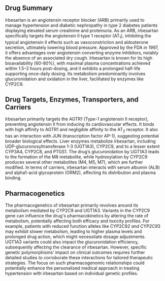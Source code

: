## Drug Summary
Irbesartan is an angiotensin receptor blocker (ARB) primarily used to manage hypertension and diabetic nephropathy in type 2 diabetes patients displaying elevated serum creatinine and proteinuria. As an ARB, irbesartan specifically targets the angiotensin II type 1 receptor (AT<sub>1</sub>), inhibiting the typical angiotensin II effects such as vasoconstriction and aldosterone secretion, ultimately lowering blood pressure. Approved by the FDA in 1997, it offers advantages over angiotensin converting enzyme inhibitors, notably the absence of an associated dry cough. Irbesartan is known for its high bioavailability (60-80%), with maximal plasma concentrations achieved within 1.5–2 hours post-dosing, and it exhibits a prolonged half-life supporting once-daily dosing. Its metabolism predominantly involves glucuronidation and oxidation in the liver, facilitated by enzymes like CYP2C9.

## Drug Targets, Enzymes, Transporters, and Carriers
Irbesartan primarily targets the AGTR1 (Type-1 angiotensin II receptor), preventing angiotensin II from inducing its cardiovascular effects. It binds with high affinity to AGTR1 and negligible affinity to the AT<sub>2</sub> receptor. It also has an interaction with JUN (transcription factor AP-1), suggesting potential broader biological effects. Liver enzymes metabolize irbesartan, including UDP-glucuronosyltransferase 1-3 (UGT1A3), CYP2C9, and to a lesser extent CYP3A4, CYP2C8, and PTGS1. The drug’s glucuronidation by UGT1A3 leads to the formation of the M8 metabolite, while hydroxylation by CYP2C9 produces several other metabolites (M4, M5, M7), which are further modified. In terms of carriers, irbesartan interacts with serum albumin (ALB) and alpha1-acid glycoprotein (ORM2), affecting its distribution and plasma binding.

## Pharmacogenetics
The pharmacogenetics of irbesartan primarily revolves around its metabolism mediated by CYP2C9 and UGT1A3. Variants in the CYP2C9 gene can influence the drug's pharmacokinetics by altering the rate of metabolism, potentially affecting both efficacy and toxicity profiles. For example, patients with reduced function alleles like CYP2C9*2 and CYP2C9*3 may exhibit slower metabolism, leading to higher plasma levels and prolonged drug action, which might necessitate dosage adjustments. UGT1A3 variants could also impact the glucuronidation efficiency, subsequently affecting the clearance of irbesartan. However, specific genetic polymorphisms’ impact on clinical outcomes requires further detailed studies to corroborate these interactions for tailored therapeutic strategies. The focus on such pharmacogenomic relationships could potentially enhance the personalized medical approach in treating hypertension with irbesartan based on individual genetic profiles.